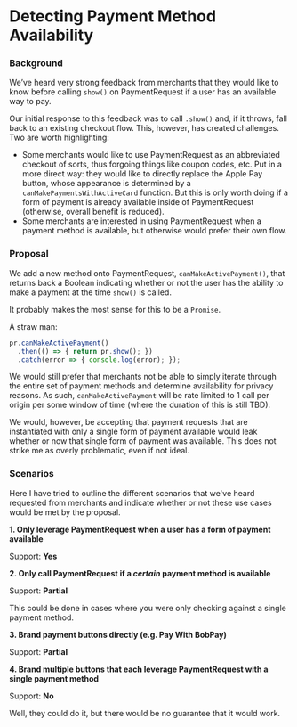 # Detecting Payment Method Availability

### Background

We’ve heard very strong feedback from merchants that they would like to know before calling `show()` on PaymentRequest if a user has an available way to pay.

Our initial response to this feedback was to call `.show()` and, if it throws, fall back to an existing checkout flow. This, however, has created challenges. Two are worth highlighting:

* Some merchants would like to use PaymentRequest as an abbreviated checkout of sorts, thus forgoing things like coupon codes, etc. Put in a more direct way: they would like to directly replace the Apple Pay button, whose appearance is determined by a `canMakePaymentsWithActiveCard` function. But this is only worth doing if a form of payment is already available inside of PaymentRequest (otherwise, overall benefit is reduced).
* Some merchants are interested in using PaymentRequest when a payment method is available, but otherwise would prefer their own flow.

### Proposal

We add a new method onto PaymentRequest, `canMakeActivePayment()`, that returns back a Boolean indicating whether or not the user has the ability to make a payment at the time `show()` is called.

It probably makes the most sense for this to be a `Promise`.

A straw man:

```js
pr.canMakeActivePayment()
  .then(() => { return pr.show(); })
  .catch(error => { console.log(error); });
```

We would still prefer that merchants not be able to simply iterate through the entire set of payment methods and determine availability for privacy reasons. As such, `canMakeActivePayment` will be rate limited to 1 call per origin per some window of time (where the duration of this is still TBD). 

We would, however, be accepting that payment requests that are instantiated with only a single form of payment available would leak whether or now that single form of payment was available. This does not strike me as overly problematic, even if not ideal.

### Scenarios

Here I have tried to outline the different scenarios that we've heard requested from merchants and indicate whether or not these use cases would be met by the proposal.

**1. Only leverage PaymentRequest when a user has a form of payment available**

Support: **Yes**

**2. Only call PaymentRequest if a *certain* payment method is available**

Support: **Partial**

This could be done in cases where you were only checking against a single payment method.

**3. Brand payment buttons directly (e.g. Pay With BobPay)**

Support: **Partial**

**4. Brand multiple buttons that each leverage PaymentRequest with a single payment method**

Support: **No**

Well, they could do it, but there would be no guarantee that it would work.
